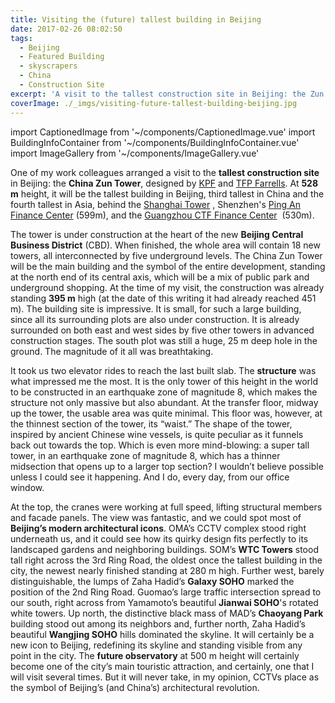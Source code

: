 ```yaml
---
title: Visiting the (future) tallest building in Beijing
date: 2017-02-26 08:02:50
tags:
  - Beijing
  - Featured Building
  - skyscrapers
  - China
  - Construction Site
excerpt: 'A visit to the tallest construction site in Beijing: the Zun Tower, a 528m high tower in the center of Beijing, designed by KPF and TFP Farrels.'
coverImage: ./_imgs/visiting-future-tallest-building-beijing.jpg
---
```

import CaptionedImage from '~/components/CaptionedImage.vue'
import BuildingInfoContainer from '~/components/BuildingInfoContainer.vue'
import ImageGallery from '~/components/ImageGallery.vue'

One of my work colleagues arranged a visit to the **tallest construction site** in Beijing: the **China Zun Tower**, designed by [KPF](https://www.kpf.com) and [TFP Farrells](http://www.farrells.com). At **528 m** height, it will be the tallest building in Beijing, third tallest in China and the fourth tallest in Asia, behind the [Shanghai Tower](https://skyscrapercenter.com/building/shanghai-tower/56) , Shenzhen's [Ping An Finance Center](http://skyscrapercenter.com/building/ping-an-finance-center/54) (599m), and the [Guangzhou CTF Finance Center](https://skyscrapercenter.com/building/guangzhou-ctf-finance-centre/176)  (530m).

<captioned-image alt="China Zun Tower, when it was still 391 m high" caption="China Zun Tower, when it was still 391 m high" imgFile="/blog/170226-zun/161106-110240-CN-Beijing.jpg" :blog="true" format="v" />

The tower is under construction at the heart of the new **Beijing Central Business District** (CBD). When finished, the whole area will contain 18 new towers, all interconnected by five underground levels. The China Zun Tower will be the main building and the symbol of the entire development, standing at the north end of its central axis, which will be a mix of public park and underground shopping. At the time of my visit, the construction was already standing **395 m** high (at the date of this writing it had already reached 451 m). The building site is impressive. It is small, for such a large building, since all its surrounding plots are also under construction. It is already surrounded on both east and west sides by five other towers in advanced construction stages. The south plot was still a huge, 25 m deep hole in the ground. The magnitude of it all was breathtaking.

<captioned-image alt="The first bracing on top of the lobby" caption="The first bracing on top of the lobby" imgFile="/blog/170226-zun/161106-113301-CN-Beijing-2.jpg" :blog="true" />

It took us two elevator rides to reach the last built slab. The **structure** was what impressed me the most. It is the only tower of this height in the world to be constructed in an earthquake zone of magnitude 8, which makes the structure not only massive but also abundant. At the transfer floor, midway up the tower, the usable area was quite minimal. This floor was, however, at the thinnest section of the tower, its “waist.” The shape of the tower, inspired by ancient Chinese wine vessels, is quite peculiar as it funnels back out towards the top. Which is even more mind-blowing: a super tall tower, in an earthquake zone of magnitude 8, which has a thinner midsection that opens up to a larger top section? I wouldn’t believe possible unless I could see it happening. And I do, every day, from our office window.

<captioned-image alt="CCTV complex, containing the (still not open) hotel and conference center" caption="CCTV complex, containing the (still not open) hotel and conference center" imgFile="/blog/170226-zun/161106-121417-CN-Beijing.jpg" :blog="true" />

At the top, the cranes were working at full speed, lifting structural members and facade panels. The view was fantastic, and we could spot most of **Beijing’s modern architectural icons**. OMA’s CCTV complex stood right underneath us, and it could see how its quirky design fits perfectly to its landscaped gardens and neighboring buildings. SOM’s **WTC Towers** stood tall right across the 3rd Ring Road, the oldest once the tallest building in the city, the newest nearly finished standing at 280 m high. Further west, barely distinguishable, the lumps of Zaha Hadid’s **Galaxy SOHO** marked the position of the 2nd Ring Road. Guomao’s large traffic intersection spread to our south, right across from Yamamoto’s beautiful **Jianwai SOHO**'s rotated white towers. Up north, the distinctive black mass of MAD’s **Chaoyang Park** building stood out among its neighbors and, further north, Zaha Hadid’s beautiful **Wangjing SOHO** hills dominated the skyline. It will certainly be a new icon to Beijing, redefining its skyline and standing visible from any point in the city. The **future observatory** at 500 m height will certainly become one of the city’s main touristic attraction, and certainly, one that I will visit several times. But it will never take, in my opinion, CCTVs place as the symbol of Beijing’s (and China’s) architectural revolution.


<building-info-container id=4 />

<image-gallery folder="/blog/170226-zun/" prefix="zun" :num-images="25"/>
